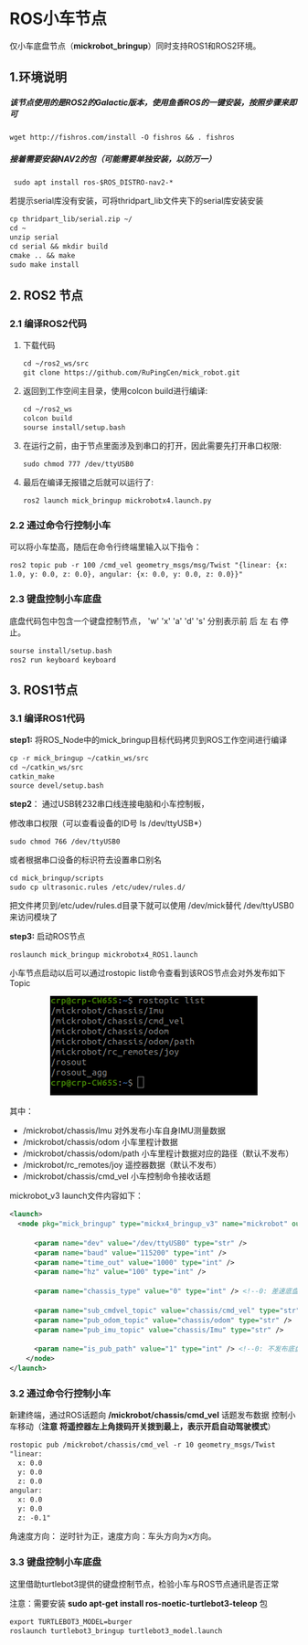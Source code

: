 # ROS小车节点

仅小车底盘节点（**mickrobot_bringup**）同时支持ROS1和ROS2环境。

## 1.环境说明

##### 该节点使用的是ROS2的Galactic版本，使用鱼香ROS的一键安装，按照步骤来即可

```
wget http://fishros.com/install -O fishros && . fishros
```

##### 接着需要安装NAV2的包（可能需要单独安装，以防万一）

```
 sudo apt install ros-$ROS_DISTRO-nav2-*
```

若提示serial库没有安装，可将thridpart_lib文件夹下的serial库安装安装

```
cp thridpart_lib/serial.zip ~/
cd ~
unzip serial
cd serial && mkdir build
cmake .. && make
sudo make install
```


## 2.  ROS2 节点
### 2.1 编译ROS2代码

1. 下载代码
    ```
    cd ~/ros2_ws/src
    git clone https://github.com/RuPingCen/mick_robot.git 
    ```

2. 返回到工作空间主目录，使用colcon build进行编译:
    ```
    cd ~/ros2_ws
    colcon build
    sourse install/setup.bash
    ```
    
3. 在运行之前，由于节点里面涉及到串口的打开，因此需要先打开串口权限:
    ```
    sudo chmod 777 /dev/ttyUSB0
    ```

4. 最后在编译无报错之后就可以运行了:

    ```
    ros2 launch mick_bringup mickrobotx4.launch.py
    ```

### 2.2 通过命令行控制小车

可以将小车垫高，随后在命令行终端里输入以下指令：

```
ros2 topic pub -r 100 /cmd_vel geometry_msgs/msg/Twist "{linear: {x: 1.0, y: 0.0, z: 0.0}, angular: {x: 0.0, y: 0.0, z: 0.0}}"
```


### 2.3 键盘控制小车底盘

底盘代码包中包含一个键盘控制节点，  'w' 'x' 'a' 'd' 's' 分别表示前 后 左 右 停止。

```
sourse install/setup.bash
ros2 run keyboard keyboard
```

## 3. ROS1节点

### 3.1 编译ROS1代码

 **step1:** 将ROS_Node中的mick_bringup目标代码拷贝到ROS工作空间进行编译

```shell
cp -r mick_bringup ~/catkin_ws/src
cd ~/catkin_ws/src
catkin_make
source devel/setup.bash
```

**step2**： 通过USB转232串口线连接电脑和小车控制板，

修改串口权限（可以查看设备的ID号 ls /dev/ttyUSB*）

```
sudo chmod 766 /dev/ttyUSB0
```

 或者根据串口设备的标识符去设置串口别名

```
cd mick_bringup/scripts
sudo cp ultrasonic.rules /etc/udev/rules.d/
```

把文件拷贝到/etc/udev/rules.d目录下就可以使用 /dev/mick替代 /dev/ttyUSB0 来访问模块了

**step3:** 启动ROS节点

```shell
roslaunch mick_bringup mickrobotx4_ROS1.launch
```

小车节点启动以后可以通过rostopic list命令查看到该ROS节点会对外发布如下Topic

<div align=center>
<img src="README.assets/ROS-node-1-1718377977781-1.png" alt="ROS-node-1" />
</div>


其中：

- /mickrobot/chassis/Imu     对外发布小车自身IMU测量数据
- /mickrobot/chassis/odom  小车里程计数据
- /mickrobot/chassis/odom/path   小车里程计数据对应的路径（默认不发布）
- /mickrobot/rc_remotes/joy  遥控器数据（默认不发布）
- /mickrobot/chassis/cmd_vel    小车控制命令接收话题



mickrobot_v3 launch文件内容如下：

```xml
<launch>
  <node pkg="mick_bringup" type="mickx4_bringup_v3" name="mickrobot" output="screen">

	  <param name="dev" value="/dev/ttyUSB0" type="str" />
	  <param name="baud" value="115200" type="int" />
	  <param name="time_out" value="1000" type="int" />
	  <param name="hz" value="100" type="int" />

	  <param name="chassis_type" value="0" type="int" /> <!--0: 差速底盘  1: 麦克纳姆轮底盘 2:阿卡曼转向  3全向-->

	  <param name="sub_cmdvel_topic" value="chassis/cmd_vel" type="str" />
	  <param name="pub_odom_topic" value="chassis/odom" type="str" />
	  <param name="pub_imu_topic" value="chassis/Imu" type="str" />
	  
	  <param name="is_pub_path" value="1" type="int" /> <!--0: 不发布底盘轨迹  1: 发布 -->
	</node>
</launch>
```

### 3.2 通过命令行控制小车

新建终端，通过ROS话题向  **/mickrobot/chassis/cmd_vel** 话题发布数据 控制小车移动（**注意 将遥控器左上角拨码开关拨到最上，表示开启自动驾驶模式**）

```shell
rostopic pub /mickrobot/chassis/cmd_vel -r 10 geometry_msgs/Twist "linear:
  x: 0.0
  y: 0.0
  z: 0.0
angular:
  x: 0.0
  y: 0.0
  z: -0.1" 
```

角速度方向： 逆时针为正，速度方向：车头方向为x方向。

### 3.3 键盘控制小车底盘

这里借助turtlebot3提供的键盘控制节点，检验小车与ROS节点通讯是否正常

注意：需要安装  **sudo apt-get install ros-noetic-turtlebot3-teleop** 包

```shell
export TURTLEBOT3_MODEL=burger
roslaunch turtlebot3_bringup turtlebot3_model.launch
```



